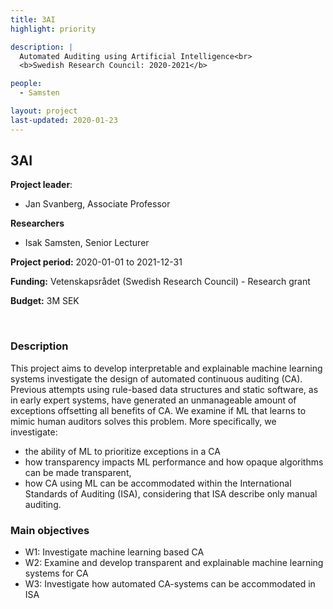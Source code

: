 ```yaml
---
title: 3AI
highlight: priority

description: |
  Automated Auditing using Artificial Intelligence<br>
  <b>Swedish Research Council: 2020-2021</b>

people:
  - Samsten

layout: project
last-updated: 2020-01-23
---
```


## 3AI
**Project leader**:
- Jan Svanberg, Associate Professor

**Researchers**
- Isak Samsten, Senior Lecturer

**Project period:** 2020-01-01 to 2021-12-31

**Funding:** Vetenskapsrådet (Swedish Research Council) - Research grant

**Budget:** 3M SEK

<!-- [![EXTREMUM](http://img.youtube.com/vi/2Bp0-3XsUWk/0.jpg)](https://youtu.be/2Bp0-3XsUWk "EXTREMUM" ){:target="_blank"} -->

<br>

### Description

This project aims to develop interpretable and explainable machine learning systems investigate the design of automated continuous auditing (CA). Previous attempts using rule-based data structures and static software, as in early expert systems, have generated an unmanageable amount of exceptions offsetting all benefits of CA. We examine if ML that learns to mimic human auditors solves this problem. More specifically, we investigate:

- the ability of ML to prioritize exceptions in a CA
- how transparency impacts ML performance and how opaque algorithms can be made transparent,
- how CA using ML can be accommodated within the International Standards of Auditing (ISA), considering that ISA describe only manual auditing.


### Main objectives

- W1: Investigate machine learning based CA
- W2: Examine and develop transparent and explainable machine learning systems for CA
- W3: Investigate how automated CA-systems can be accommodated in ISA

